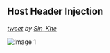## Host Header Injection
*[tweet](https://twitter.com/Sin_Khe/status/1242428505142562819) by [Sin_Khe](https://twitter.com/Sin_Khe)*

![Image 1](/images/1.jpg)
